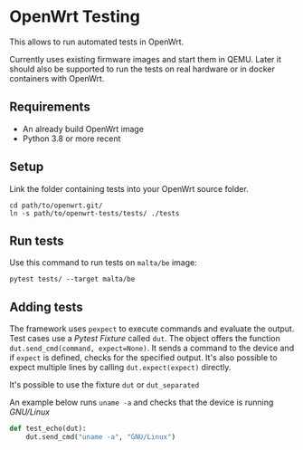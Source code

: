 # OpenWrt Testing

This allows to run automated tests in OpenWrt.

Currently uses existing firmware images and start them in QEMU. Later it should
also be supported to run the tests on real hardware or in docker containers with
OpenWrt.

## Requirements

* An already build OpenWrt image
* Python 3.8 or more recent

## Setup

Link the folder containing tests into your OpenWrt source folder.

```shell
cd path/to/openwrt.git/
ln -s path/to/openwrt-tests/tests/ ./tests
```

## Run tests

Use this command to run tests on `malta/be` image:

```shell
pytest tests/ --target malta/be
```

## Adding tests

The framework uses `pexpect` to execute commands and evaluate the output. Test
cases use a *Pytest Fixture* called `dut`. The object offers the function
`dut.send_cmd(command, expect=None)`. It sends a command to the device and if
`expect` is defined, checks for the specified output. It's also possible to
expect multiple lines by calling `dut.expect(expect)` directly.

It's possible to use the fixture `dut` or `dut_separated`

An example below runs `uname -a` and checks that the device is running
*GNU/Linux*

```python
def test_echo(dut):
    dut.send_cmd("uname -a", "GNU/Linux")
```

